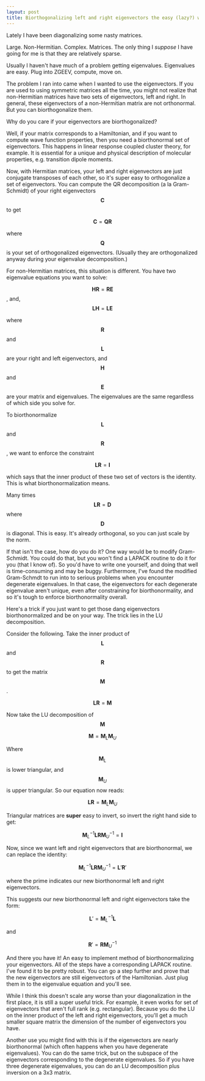 ```yaml
--- 
layout: post 
title: Biorthogonalizing left and right eigenvectors the easy (lazy?) way 
---
```


Lately I have been diagonalizing some nasty matrices.

Large. Non-Hermitian. Complex. Matrices. The only thing I _suppose_ I have going for me is that they are relatively sparse.

Usually I haven't have much of a problem getting eigenvalues. Eigenvalues are easy. Plug into ZGEEV, compute, move on.

The problem I ran into came when I wanted to use the eigenvectors. If you are used to using symmetric matrices all the time, you might not realize that non-Hermitian matrices have two sets of eigenvectors, left and right. In general, these eigenvectors of a non-Hermitian matrix are not orthonormal. But you can biorthogonalize them.

Why do you care if your eigenvectors are biorthogonalized?

Well, if your matrix corresponds to a Hamiltonian, and if you want to compute wave function properties, then you need a biorthonormal set of eigenvectors. This happens in linear response coupled cluster theory, for example. It is essential for a unique and physical description of molecular properties, e.g. transition dipole moments.

Now, with Hermitian matrices, your left and right eigenvectors are just conjugate transposes of each other, so it's super easy to orthogonalize a set of eigenvectors. You can compute the QR decomposition (a la Gram-Schmidt) of your right eigenvectors $$ \mathbf{C} $$ to get

$$
\begin{equation}
 \mathbf{C} = \mathbf{QR} 
\end{equation}
$$

where $$ \mathbf{Q} $$ is your set of orthogonalized eigenvectors. (Usually they are orthogonalized anyway during your eigenvalue decomposition.)

For non-Hermitian matrices, this situation is different. You have two eigenvalue equations you want to solve:

$$ \mathbf{HR} = \mathbf{RE}$$, and, $$ \mathbf{LH} = \mathbf{LE} $$

where $$ \mathbf{R}$$ and $$ \mathbf{L}$$ are your right and left eigenvectors, and $$ \mathbf{H}$$ and $$ \mathbf{E}$$ are your matrix and eigenvalues. The eigenvalues are the same regardless of which side you solve for.

To biorthonormalize $$ \mathbf{L}$$ and $$ \mathbf{R}$$, we want to enforce the constraint

$$ \mathbf{LR} = \mathbf{I}$$

which says that the inner product of these two set of vectors is the identity. This is what biorthonormalization means.

Many times $$ \mathbf{LR} = \mathbf{D}$$ where $$ \mathbf{D}$$ is diagonal. This is easy. It's already orthogonal, so you can just scale by the norm.

If that isn't the case, how do you do it? One way would be to modify Gram-Schmidt. You could do that, but you won't find a LAPACK routine to do it for you (that I know of). So you'd have to write one yourself, and doing that well is time-consuming and may be buggy. Furthermore, I've found the modified Gram-Schmdt to run into to serious problems when you encounter degenerate eigenvalues. In that case, the eigenvectors for each degenerate eigenvalue aren't unique, even after constraining for biorthonormality, and so it's tough to enforce biorthonormality overall.

Here's a trick if you just want to get those dang eigenvectors biorthonormalized and be on your way. The trick lies in the LU decomposition.

Consider the following. Take the inner product of $$ \mathbf{L}$$ and $$ \mathbf{R}$$ to get the matrix $$ \mathbf{M}$$.

$$ \mathbf{LR} = \mathbf{M}$$

Now take the LU decomposition of $$ \mathbf{M}$$

$$ \mathbf{M} = \mathbf{M}_L \mathbf{M}_U$$

Where $$ \mathbf{M}_L$$ is lower triangular, and $$ \mathbf{M}_U$$ is upper triangular. So our equation now reads:

$$ \mathbf{LR} = \mathbf{M}_L\mathbf{M}_U$$

Triangular matrices are  **super** easy to invert, so invert the right hand side to get:

$$ \mathbf{M}_L^{-1}\mathbf{LR}\mathbf{M}_U^{-1} = \mathbf{I}$$

Now, since we want left and right eigenvectors that are biorthonormal, we can replace the identity:

$$ \mathbf{M}_L^{-1}\mathbf{LR}\mathbf{M}_U^{-1} = \mathbf{L}'\mathbf{R}'$$

where the prime indicates our new biorthonormal left and right eigenvectors.

This suggests our new biorthonormal left and right eigenvectors take the form:

$$ \mathbf{L}' = \mathbf{M}_L^{-1}\mathbf{L}$$

and

$$ \mathbf{R}' = \mathbf{R}\mathbf{M}_U^{-1}$$

And there you have it! An easy to implement method of biorthonormalizing your eigenvectors. All of the steps have a corresponding LAPACK routine. I've found it to be pretty robust.  You can go a step further and prove that the new eigenvectors are still eigenvectors of the Hamiltonian. Just plug them in to the eigenvalue equation and you'll see.

While I think this doesn't scale any worse than your diagonalization in the first place, it is still a super useful trick. For example, it even works for set of eigenvectors that aren't full rank (e.g. rectangular). Because you do the LU on the inner product of the left and right eigenvectors, you'll get a much smaller square matrix the dimension of the number of eigenvectors you have.

Another use you might find with this is if the eigenvectors are nearly biorthonormal (which often happens when you have degenerate eigenvalues). You can do the same trick, but on the subspace of the eigenvectors corresponding to the degenerate eigenvalues. So if you have three degenerate eigenvalues, you can do an LU decomposition plus inversion on a 3x3 matrix.

